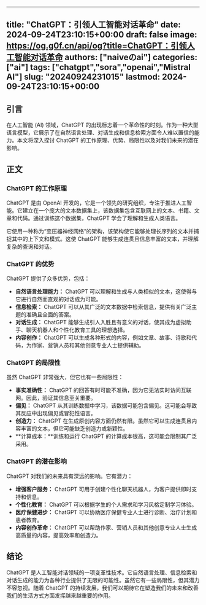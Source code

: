 
---
title: "ChatGPT：引领人工智能对话革命"
date: 2024-09-24T23:10:15+00:00
draft: false
image: https://og.g0f.cn/api/og?title=ChatGPT：引领人工智能对话革命
authors: ["naiveのai"]
categories: ["ai"]
tags: ["chatgpt","sora","openai","Mistral AI"]
slug: "20240924231015"
lastmod: 2024-09-24T23:10:15+00:00
---
## 引言

在人工智能 (AI) 领域，ChatGPT 的出现标志着一个革命性的时刻。作为一种大型语言模型，它展示了在自然语言处理、对话生成和信息检索方面令人难以置信的能力。本文将深入探讨 ChatGPT 的工作原理、优势、局限性以及对我们未来的潜在影响。

## 正文

### ChatGPT 的工作原理

ChatGPT 是由 OpenAI 开发的，它是一个领先的研究组织，专注于推进人工智能。它建立在一个庞大的文本数据集上，该数据集包含互联网上的文本、书籍、文章和代码。通过训练这个数据集，ChatGPT 学会了理解和生成人类语言。

它使用一种称为“变压器神经网络”的架构，该架构使它能够处理长序列的文本并捕捉其中的上下文和模式。这使 ChatGPT 能够生成连贯且信息丰富的文本，并理解复杂的查询和对话。

### ChatGPT 的优势

ChatGPT 提供了众多优势，包括：

- **自然语言处理能力：** ChatGPT 可以理解和生成与人类相似的文本，这使得与它进行自然而直观的对话成为可能。
- **信息检索：** ChatGPT 可以从其广泛的文本数据中检索信息，提供有关广泛主题的准确且全面的答案。
- **对话生成：** ChatGPT 能够生成引人入胜且有意义的对话，使其成为虚拟助手、聊天机器人和个性化教育工具的理想选择。
- **内容创作：** ChatGPT 可以生成各种形式的内容，例如文章、故事、诗歌和代码，为作家、营销人员和其他创意专业人士提供辅助。

### ChatGPT 的局限性

虽然 ChatGPT 非常强大，但它也有一些局限性：

- **事实准确性：** ChatGPT 的回答有时可能不准确，因为它无法实时访问互联网。因此，验证其信息至关重要。
- **偏见：** ChatGPT 从其训练数据中学习，该数据可能包含偏见。这可能会导致其反应中出现偏见或冒犯性语言。
- **创造力：** ChatGPT 在生成原创内容方面仍然有限。虽然它可以生成连贯且内容丰富的文本，但它可能缺乏创造力或新颖性。
- **计算成本：**训练和运行 ChatGPT 的计算成本很高，这可能会限制其广泛采用。

### ChatGPT 的潜在影响

ChatGPT 对我们的未来具有深远的影响。它有潜力：

- **增强客户服务：** ChatGPT 可用于创建个性化聊天机器人，为客户提供即时支持和信息。
- **个性化教育：** ChatGPT 可以根据学生的个人需求和学习风格定制学习体验。
- **医疗保健进步：** ChatGPT 可以协助医疗保健专业人士进行诊断、治疗计划和患者教育。
- **内容创作革命：** ChatGPT 可以帮助作家、营销人员和其他创意专业人士生成高质量的内容，提高效率和创造力。

## 结论

ChatGPT 是人工智能对话领域的一项变革性技术。它自然语言处理、信息检索和对话生成的能力为各种行业提供了无限的可能性。虽然它有一些局限性，但其潜力不容忽视。随着 ChatGPT 的持续发展，我们可以期待它在塑造我们的未来和改善我们的生活方式方面发挥越来越重要的作用。